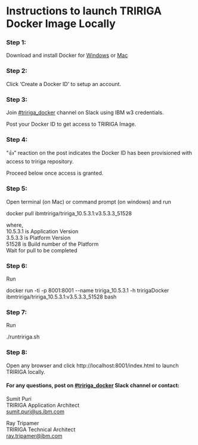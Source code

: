 # Instructions to launch TRIRIGA Docker Image Locally

### Step 1: 
Download and install Docker for [Windows](https://store.docker.com/editions/community/docker-ce-desktop-windows) or [Mac](https://store.docker.com/editions/community/docker-ce-desktop-mac)

### Step 2: 
Click ‘Create a Docker ID’ to setup an account. 

### Step 3: 
Join [#tririga_docker](https://ibm-tririga.slack.com/messages/CBBLDA5QU/) channel on Slack using IBM w3 credentials.

Post your Docker ID to get access to TRIRIGA Image.

### Step 4: 
":thumbsup:" reaction on the post indicates the Docker ID has been provisioned with access to tririga repository. 

Proceed below once access is granted.

### Step 5: 
Open terminal (on Mac) or command prompt (on windows) and run

docker pull ibmtririga/tririga_10.5.3.1:v3.5.3.3_51528

where, <br />
10.5.3.1 is Application Version <br />
3.5.3.3 is Platform Version <br />
51528 is Build number of the Platform <br />
Wait for pull to be completed

### Step 6: 
Run

docker run -ti -p 8001:8001 --name tririga_10.5.3.1 -h tririgaDocker ibmtririga/tririga_10.5.3.1:v3.5.3.3_51528 bash

### Step 7: 
Run

./runtririga.sh

### Step 8: 
Open any browser and click http://localhost:8001/index.html to launch TRIRIGA locally.



#### For any questions, post on [#tririga_docker](https://ibm-tririga.slack.com/messages/CBBLDA5QU/) Slack channel or contact:

Sumit Puri <br />
TRIRIGA Application Architect <br />
sumit.puri@us.ibm.com

Ray Tripamer <br />
TRIRIGA Technical Architect <br />
ray.tripamer@ibm.com

